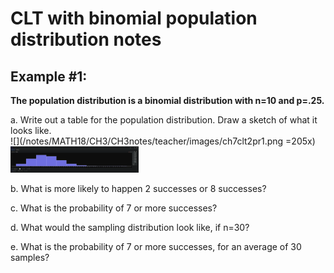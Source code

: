 
# **CLT with binomial population distribution notes**
## **Example #1:**
**The population distribution is a binomial distribution with n=10 and p=.25.**

a. Write out a table for the population distribution.  Draw a sketch of what it looks like.<br>
![](/notes/MATH18/CH3/CH3notes/teacher/images/ch7clt2pr1.png =205x)
<img src="https://github.com/cyberpsilosis/notes/blob/master/MATH18/CH3/CH3notes/teacher/images/ch7clt2pr1.png" width="205" />


b. What is more likely to happen 2 successes or 8 successes?

c. What is the probability of 7 or more successes?

d. What would the sampling distribution look like, if n=30?

e. What is the probability of 7 or more successes, for an average of 30 samples?

